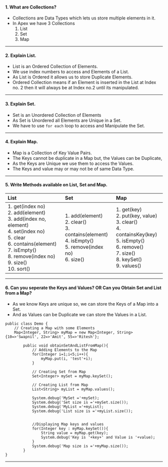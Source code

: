 #### 1. What are Collections?
- Collections are Data Types which lets us store multiple elements in it.
- In Apex we have 3 Collections
	1. List
	2. Set
	3. Map
____
#### 2. Explain List.
- List is an Ordered Collection of Elements.
- We use index numbers to access and Elements of a List.
- As List is Ordered it allows us to store Duplicate Elements.
- Ordered Collection means if an Element is inserted in the List at Index no. 2 then it will always be at Index no.2 until its manipulated.
___
#### 3. Explain Set.
- Set is an Unordered Collection of Elements
- As Set is Unordered all Elements are Unique in a Set.
- We have to use `for each` loop to access and Manipulate the Set.
___
#### 4. Explain Map.
- Map is a Collection of Key Value Pairs. 
- The Keys cannot be duplicate in a Map but, the Values can be Duplicate,
- As the Keys are Unique we use them to access the Values.
- The Keys and value may or may not  be of same Data Type.
___
#### 5. Write Methods available on List, Set and Map.

| List     |  Set    | Map     |
|:-----|:-----|:-----|
| 1. get(index no) <br/> 2. add(element) <br/> 3. add(index no, element) <br/> 4. set(index no)<br/> 5. clear <br/> 6. contains(element) <br/> 7. isEmpty() <br/> 8. remove(index no) <br/> 9. size() <br/> 10. sort()| 1. add(element) <br/> 2. clear() <br/> 3. contains(element) <br/> 4. isEmpty() <br/> 5. remove(index no) <br/> 6. size() | 1. get(key) <br/> 2. put(key, value) <br/> 3. clear() <br/> 4. containsKey(key) <br/> 5. isEmpty() <br/> 6. remove() <br/> 7. size() <br/> 8. keySet() <br/> 9. values()     |
____
#### 6. Can you seperate the Keys and Values? OR Can you Obtain Set and List from a Map?
- As we know Keys are unique so, we can store the Keys of a Map into a Set.
- And as Values can be Duplicate we can store the Values in a List.
```apex
public class Demo {
    // Creating a Map with some Elements
    Map<Integer, String> myMap = new Map<Integer, String>{10=>'Swapnil', 22=>'Amit', 55=>'Ritesh'};
        
        public void obtainSetAndListFromMap(){
            // Adding Elements to the Map
            for(Integer i=1;i<5;i++){
                myMap.put(i, 'test'+i);
            }
            
            // Creating Set from Map
            Set<Integer> mySet = myMap.keySet();
            
            // Creating List from Map
            List<String> myList = myMap.values();
            
            System.debug('MySet ='+mySet);
            System.debug('Set size is ='+mySet.size());
            System.debug('MyList ='+myList);
            System.debug('List size is ='+myList.size());
            
            
            //Displaying Map keys and values
            for(Integer key : myMap.keySet()){
                String value = myMap.get(key);
                System.debug('Key is '+key+' and Value is '+value);
            }
            System.debug('Map size is ='+myMap.size());
        } 
}
```
___
